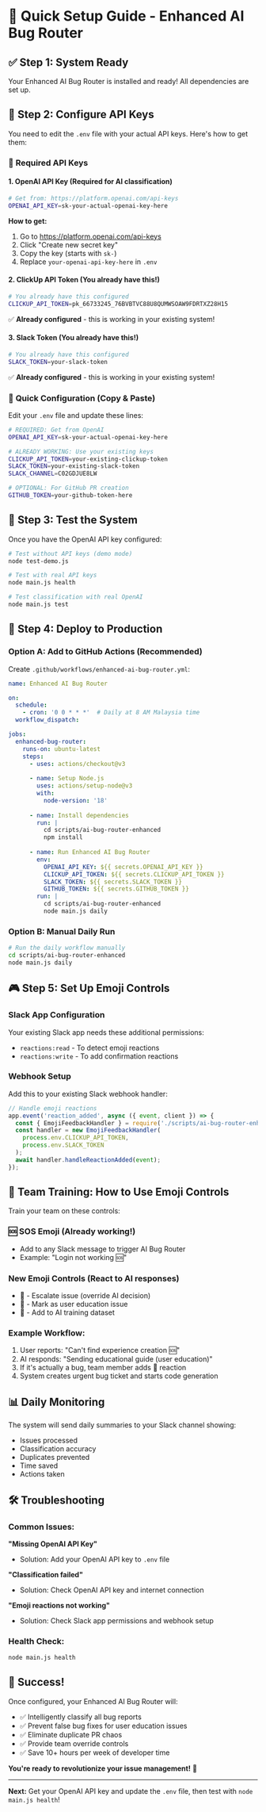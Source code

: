 # 🚀 Quick Setup Guide - Enhanced AI Bug Router

## ✅ **Step 1: System Ready**
Your Enhanced AI Bug Router is installed and ready! All dependencies are set up.

## 🔧 **Step 2: Configure API Keys**

You need to edit the `.env` file with your actual API keys. Here's how to get them:

### 🔑 **Required API Keys**

#### **1. OpenAI API Key** (Required for AI classification)
```bash
# Get from: https://platform.openai.com/api-keys
OPENAI_API_KEY=sk-your-actual-openai-key-here
```

**How to get:**
1. Go to https://platform.openai.com/api-keys
2. Click "Create new secret key"
3. Copy the key (starts with `sk-`)
4. Replace `your-openai-api-key-here` in `.env`

#### **2. ClickUp API Token** (You already have this!)
```bash
# You already have this configured
CLICKUP_API_TOKEN=pk_66733245_76BVBTVC88U8QUMWSOAW9FDRTXZ28H15
```
✅ **Already configured** - this is working in your existing system!

#### **3. Slack Token** (You already have this!)
```bash
# You already have this configured  
SLACK_TOKEN=your-slack-token
```
✅ **Already configured** - this is working in your existing system!

### 🎯 **Quick Configuration (Copy & Paste)**

Edit your `.env` file and update these lines:
```bash
# REQUIRED: Get from OpenAI
OPENAI_API_KEY=sk-your-actual-openai-key-here

# ALREADY WORKING: Use your existing keys
CLICKUP_API_TOKEN=your-existing-clickup-token
SLACK_TOKEN=your-existing-slack-token
SLACK_CHANNEL=C02GDJUE8LW

# OPTIONAL: For GitHub PR creation
GITHUB_TOKEN=your-github-token-here
```

## 🧪 **Step 3: Test the System**

Once you have the OpenAI API key configured:

```bash
# Test without API keys (demo mode)
node test-demo.js

# Test with real API keys
node main.js health

# Test classification with real OpenAI
node main.js test
```

## 🚀 **Step 4: Deploy to Production**

### **Option A: Add to GitHub Actions (Recommended)**

Create `.github/workflows/enhanced-ai-bug-router.yml`:
```yaml
name: Enhanced AI Bug Router

on:
  schedule:
    - cron: '0 0 * * *'  # Daily at 8 AM Malaysia time
  workflow_dispatch:

jobs:
  enhanced-bug-router:
    runs-on: ubuntu-latest
    steps:
      - uses: actions/checkout@v3
      
      - name: Setup Node.js
        uses: actions/setup-node@v3
        with:
          node-version: '18'
          
      - name: Install dependencies
        run: |
          cd scripts/ai-bug-router-enhanced
          npm install
          
      - name: Run Enhanced AI Bug Router
        env:
          OPENAI_API_KEY: ${{ secrets.OPENAI_API_KEY }}
          CLICKUP_API_TOKEN: ${{ secrets.CLICKUP_API_TOKEN }}
          SLACK_TOKEN: ${{ secrets.SLACK_TOKEN }}
          GITHUB_TOKEN: ${{ secrets.GITHUB_TOKEN }}
        run: |
          cd scripts/ai-bug-router-enhanced
          node main.js daily
```

### **Option B: Manual Daily Run**
```bash
# Run the daily workflow manually
cd scripts/ai-bug-router-enhanced
node main.js daily
```

## 🎮 **Step 5: Set Up Emoji Controls**

### **Slack App Configuration**
Your existing Slack app needs these additional permissions:
- `reactions:read` - To detect emoji reactions
- `reactions:write` - To add confirmation reactions

### **Webhook Setup**
Add this to your existing Slack webhook handler:
```javascript
// Handle emoji reactions
app.event('reaction_added', async ({ event, client }) => {
  const { EmojiFeedbackHandler } = require('./scripts/ai-bug-router-enhanced/emoji-feedback-handler.js');
  const handler = new EmojiFeedbackHandler(
    process.env.CLICKUP_API_TOKEN,
    process.env.SLACK_TOKEN
  );
  await handler.handleReactionAdded(event);
});
```

## 🎯 **Team Training: How to Use Emoji Controls**

Train your team on these controls:

### **🆘 SOS Emoji** (Already working!)
- Add to any Slack message to trigger AI Bug Router
- Example: "Login not working 🆘"

### **New Emoji Controls** (React to AI responses)
- **🚨** - Escalate issue (override AI decision) 
- **🙋** - Mark as user education issue
- **🤖** - Add to AI training dataset

### **Example Workflow:**
1. User reports: "Can't find experience creation 🆘"
2. AI responds: "Sending educational guide (user education)"
3. If it's actually a bug, team member adds 🚨 reaction
4. System creates urgent bug ticket and starts code generation

## 📊 **Daily Monitoring**

The system will send daily summaries to your Slack channel showing:
- Issues processed
- Classification accuracy
- Duplicates prevented
- Time saved
- Actions taken

## 🛠️ **Troubleshooting**

### **Common Issues:**

**"Missing OpenAI API Key"**
- Solution: Add your OpenAI API key to `.env` file

**"Classification failed"**
- Solution: Check OpenAI API key and internet connection

**"Emoji reactions not working"**
- Solution: Check Slack app permissions and webhook setup

### **Health Check:**
```bash
node main.js health
```

## 🎉 **Success!**

Once configured, your Enhanced AI Bug Router will:
- ✅ Intelligently classify all bug reports
- ✅ Prevent false bug fixes for user education issues
- ✅ Eliminate duplicate PR chaos
- ✅ Provide team override controls
- ✅ Save 10+ hours per week of developer time

**You're ready to revolutionize your issue management!** 🚀

---

**Next:** Get your OpenAI API key and update the `.env` file, then test with `node main.js health`!
